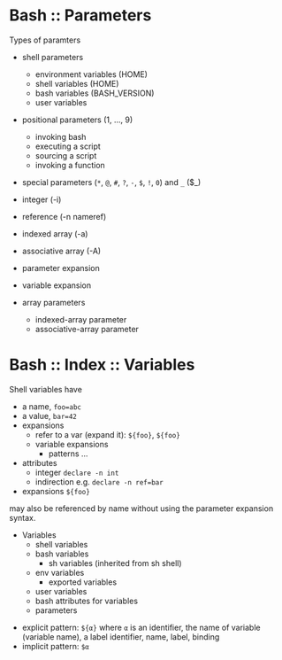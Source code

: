 # Bash :: Parameters

Types of paramters
- shell parameters
  - environment variables (HOME)
  - shell variables (HOME)
  - bash variables (BASH_VERSION)
  - user variables
- positional parameters (1, …, 9)
  - invoking bash
  - executing a script
  - sourcing a script
  - invoking a function
- special parameters (`*`, `@`, `#`, `?`, `-`, `$`, `!`, `0`) and `_` ($_)


- integer (-i)
- reference (-n nameref)
- indexed array (-a)
- associative array (-A)




- parameter expansion
- variable expansion
- array parameters
  - indexed-array parameter
  - associative-array parameter

# Bash :: Index :: Variables

Shell variables have
- a name, `foo=abc`
- a value, `bar=42`
- expansions
  - refer to a var (expand it): `${foo}`, `${foo}`
  - variable expansions
    - patterns ...
- attributes
  - integer `declare -n int`
  - indirection e.g. `declare -n ref=bar`
- expansions
  `${foo}`

may also be referenced by name without using the parameter expansion syntax.


* Variables
  - shell variables
  - bash variables
    - sh variables (inherited from sh shell)
  - env variables
    - exported variables
  - user variables
  - bash attributes for variables
  - parameters


- explicit pattern: `${α}`
  where `α` is an identifier, the name of variable (variable name), a label
  identifier, name, label, binding
- implicit pattern: `$α`
